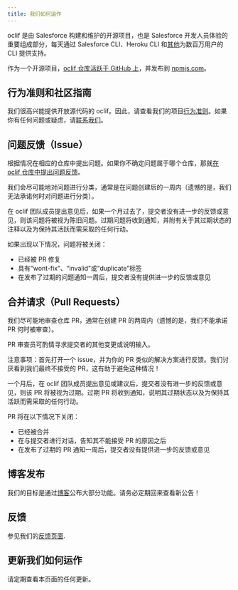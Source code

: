 ```yaml
---
title: 我们如何运作
---
```


oclif 是由 Salesforce 构建和维护的开源项目，也是 Salesforce 开发人员体验的重要组成部分，每天通过 Salesforce CLI、Heroku CLI 和[其他](https://www.npmjs.com/browse/depended/@oclif/core)为数百万用户的 CLI 提供支持。

作为一个开源项目，[oclif 仓库活跃于 GitHub 上](https://github.com/oclif)，并发布到 [npmjs.com](https://www.npmjs.com/search?q=oclif)。

## 行为准则和社区指南

我们很高兴能提供开放源代码的 oclif。因此，请查看我们的项目[行为准则](https://github.com/salesforce/oss-template/blob/master/CODE_OF_CONDUCT.md)。如果你有任何问题或疑虑，请[联系我们](feedback.md)。

## 问题反馈（Issue）

根据情况在相应的仓库中提出问题。如果你不确定问题属于哪个仓库，那就[在 oclif 仓库中提出问题反馈](https://github.com/oclif/oclif/issues)。

我们会尽可能地对问题进行分类，通常是在问题创建后的一周内（遗憾的是，我们无法承诺何时对问题进行分类）。

在 oclif 团队成员提出意见后，如果一个月过去了，提交者没有进一步的反馈或意见，则该问题将被视为陈旧问题。过期问题将收到通知，并附有关于其过期状态的注释以及为保持其活跃而需采取的任何行动。

如果出现以下情况，问题将被关闭：

* 已经被 PR 修复
* 具有“wont-fix”、“invalid”或“duplicate”标签
* 在发布了过期的问题通知一周后，提交者没有提供进一步的反馈或意见

## 合并请求（Pull Requests）

我们尽可能地审查仓库 PR，通常在创建 PR 的两周内（遗憾的是，我们不能承诺 PR 何时被审查）。

PR 审查员可酌情寻求提交者的其他变更或说明输入。

注意事项：首先打开一个 issue，并为你的 PR 类似的解决方案进行反馈。我们讨厌看到我们最终不接受的 PR，这有助于避免这种情况！

一个月后，在 oclif 团队成员提出意见或建议后，提交者没有进一步的反馈或意见，则该 PR 将被视为过期。过期 PR 将收到通知，说明其过期状态以及为保持其活跃而需采取的任何行动。

PR 将在以下情况下关闭：

* 已经被合并
* 在与提交者进行对话，告知其不能接受 PR 的原因之后
* 在发布了过期的 PR 通知一周后，提交者没有提供进一步的反馈或意见

## 博客发布

我们的目标是通过[博客](/blog)公布大部分功能。请务必定期回来查看新公告！

## 反馈

参见我们的[反馈页面](feedback.md).

## 更新我们如何运作

请定期查看本页面的任何更新。
